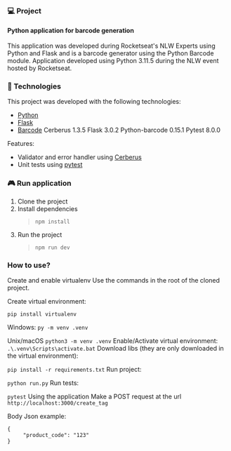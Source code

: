### 💻 Project 
#### Python application for barcode generation

This application was developed during Rocketseat's NLW Experts using Python and Flask and is a barcode generator using the Python Barcode module.
Application developed using Python 3.11.5 during the NLW event hosted by Rocketseat.

### 🚀 Technologies

This project was developed with the following technologies:

- [Python](https://www.python.org/)
- [Flask](https://pypi.org/project/Flask/)
- [Barcode](https://pypi.org/project/python-barcode/)
Cerberus 1.3.5
Flask 3.0.2
Python-barcode 0.15.1
Pytest 8.0.0

Features:

- Validator and error handler using [Cerberus](https://docs.python-cerberus.org/)
- Unit tests using [pytest](https://docs.pytest.org/en/8.0.x/)

### 🎮 Run application

1. Clone the project
2. Install dependencies
    > `npm install`
3. Run the project
    > `npm run dev`



### How to use?
Create and enable virtualenv
Use the commands in the root of the cloned project.

Create virtual environment:

```pip install virtualenv```

Windows:
```py -m venv .venv```

Unix/macOS
```python3 -m venv .venv```
Enable/Activate virtual environment:
```.\.venv\Scripts\activate.bat```
Download libs (they are only downloaded in the virtual environment):

```pip install -r requirements.txt```
Run project:

```python run.py```
Run tests:

```pytest```
Using the application
Make a POST request at the url `http://localhost:3000/create_tag`

Body Json example:
```
{
     "product_code": "123"
}
```
